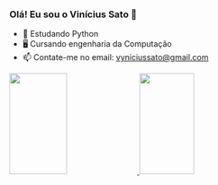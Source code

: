 ### Olá! Eu sou o Vinícius Sato 👋
 
- 🌱 Estudando Python
- 🖥️ Cursando engenharia da Computação
- 📫 Contate-me no email: vyniciussato@gmail.com

<div>
<a href="https://github.com/ViniSato">
<img height="180em" <img width="45%" src="https://github-readme-stats.vercel.app/api?username=ViniSato&show_icons=true&theme=github_dark&include_all_commits=true&count_private=true"/>
<img height="180em" <img width="44%" src="https://github-readme-stats.vercel.app/api/top-langs/?username=ViniSato&layout=compact&langs_count=7&theme=github_dark  "/>
</div>

 <i class="devicon-html5-plain colored"></i>
          

